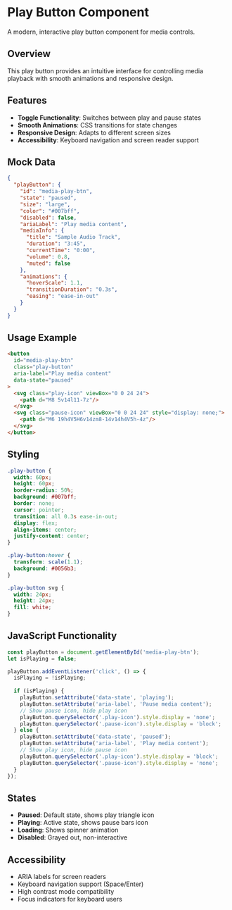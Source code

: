 # Play Button Component

A modern, interactive play button component for media controls.

## Overview

This play button provides an intuitive interface for controlling media playback with smooth animations and responsive design.

## Features

- **Toggle Functionality**: Switches between play and pause states
- **Smooth Animations**: CSS transitions for state changes
- **Responsive Design**: Adapts to different screen sizes
- **Accessibility**: Keyboard navigation and screen reader support

## Mock Data

```json
{
  "playButton": {
    "id": "media-play-btn",
    "state": "paused",
    "size": "large",
    "color": "#007bff",
    "disabled": false,
    "ariaLabel": "Play media content",
    "mediaInfo": {
      "title": "Sample Audio Track",
      "duration": "3:45",
      "currentTime": "0:00",
      "volume": 0.8,
      "muted": false
    },
    "animations": {
      "hoverScale": 1.1,
      "transitionDuration": "0.3s",
      "easing": "ease-in-out"
    }
  }
}
```

## Usage Example

```html
<button 
  id="media-play-btn" 
  class="play-button" 
  aria-label="Play media content"
  data-state="paused"
>
  <svg class="play-icon" viewBox="0 0 24 24">
    <path d="M8 5v14l11-7z"/>
  </svg>
  <svg class="pause-icon" viewBox="0 0 24 24" style="display: none;">
    <path d="M6 19h4V5H6v14zm8-14v14h4V5h-4z"/>
  </svg>
</button>
```

## Styling

```css
.play-button {
  width: 60px;
  height: 60px;
  border-radius: 50%;
  background: #007bff;
  border: none;
  cursor: pointer;
  transition: all 0.3s ease-in-out;
  display: flex;
  align-items: center;
  justify-content: center;
}

.play-button:hover {
  transform: scale(1.1);
  background: #0056b3;
}

.play-button svg {
  width: 24px;
  height: 24px;
  fill: white;
}
```

## JavaScript Functionality

```javascript
const playButton = document.getElementById('media-play-btn');
let isPlaying = false;

playButton.addEventListener('click', () => {
  isPlaying = !isPlaying;
  
  if (isPlaying) {
    playButton.setAttribute('data-state', 'playing');
    playButton.setAttribute('aria-label', 'Pause media content');
    // Show pause icon, hide play icon
    playButton.querySelector('.play-icon').style.display = 'none';
    playButton.querySelector('.pause-icon').style.display = 'block';
  } else {
    playButton.setAttribute('data-state', 'paused');
    playButton.setAttribute('aria-label', 'Play media content');
    // Show play icon, hide pause icon
    playButton.querySelector('.play-icon').style.display = 'block';
    playButton.querySelector('.pause-icon').style.display = 'none';
  }
});
```

## States

- **Paused**: Default state, shows play triangle icon
- **Playing**: Active state, shows pause bars icon
- **Loading**: Shows spinner animation
- **Disabled**: Grayed out, non-interactive

## Accessibility

- ARIA labels for screen readers
- Keyboard navigation support (Space/Enter)
- High contrast mode compatibility
- Focus indicators for keyboard users